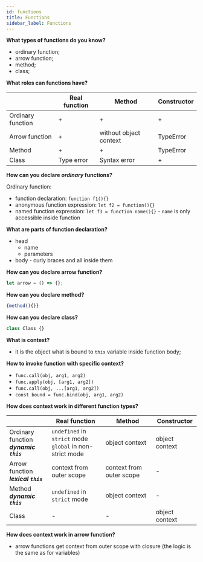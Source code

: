 ```yaml
---
id: functions
title: Functions
sidebar_label: Functions
---
```


**What types of functions do you know?**

- ordinary function;
- arrow function;
- method;
- class;

**What roles can functions have?**

|                   | Real function | Method                 | Constructor |
| ----------------- | ------------- | ---------------------- | ----------- |
| Ordinary function | +             | +                      | +           |
| Arrow function    | +             | without object context | TypeError   |
| Method            | +             | +                      | TypeError   |
| Class             | Type error    | Syntax error           | +           |

**How can you declare _ordinary_ functions?**

Ordinary function:

- function declaration: `function f1(){}`
- anonymous function expression: `let f2 = function(){}`
- named function expression: `let f3 = function name(){}` - `name` is only accessible inside function

**What are parts of function declaration?**

- head
  - name
  - parameters
- body - curly braces and all inside them

**How can you declare arrow function?**

```javascript
let arrow = () => {};
```

**How can you declare method?**

```javascript
{method(){}}
```

**How can you declare class?**

```javascript
class Class {}
```

**What is context?**

- it is the object what is bound to `this` variable inside function body;

**How to invoke function with specific context?**

- `func.call(obj, arg1, arg2)`
- `func.apply(obj, [arg1, arg2])`
- `func.call(obj, ...[arg1, arg2])`
- `const bound = func.bind(obj, arg1, arg2)`

**How does context work in different function types?**

|                                             | Real function                                                 | Method                   | Constructor    |
| ------------------------------------------- | ------------------------------------------------------------- | ------------------------ | -------------- |
| Ordinary function<br />**_dynamic `this`_** | `undefined` in `strict` mode<br />`global` in non-strict mode | object context           | object context |
| Arrow function<br />**_lexical `this`_**    | context from outer scope                                      | context from outer scope | -              |
| Method<br />**_dynamic `this`_**            | `undefined` in `strict` mode                                  | object context           | -              |
| Class                                       | -                                                             | -                        | object context |

**How does context work in arrow function?**

- arrow functions get context from outer scope with closure (the logic is the same as for variables)
